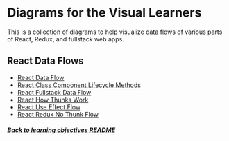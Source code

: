 # Diagrams for the Visual Learners

This is a collection of diagrams to help visualize data flows of various parts
of React, Redux, and fullstack web apps.

## React Data Flows

- [React Data Flow][data-flow]
- [React Class Component Lifecycle Methods][class-component-lifecycle]
- [React Fullstack Data Flow][fullstack-data-flow]
- [React How Thunks Work][how-thunks-work]
- [React Use Effect Flow][use-effect-flow]
- [React Redux No Thunk Flow][redux-nothunk]

##### [Back to learning objectives README](./README.md)

[data-flow]: ./assets/react-data-flow.png
[class-component-lifecycle]: ./assets/react-class-component-lifecycle.png
[fullstack-data-flow]: ./assets/react-fullstack-dataflow.pdf
[how-thunks-work]: ./assets/react-how-thunks-work.pdf
[use-effect-flow]: ./assets/react-use-effect-flow.png
[redux-nothunk]: ./assets/react-redux-nothunk.png
